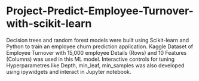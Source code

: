 # Project-Predict-Employee-Turnover-with-scikit-learn
Decision trees and random forest models were built using Scikit-learn and Python to train an employee churn prediction application. Kaggle Dataset of Employee Turnover with 15,000 employee Details (Rows) and 10 Features (Columns) was used in this ML model. Interactive controls for tuning Hyperparametres like Depth, min_leaf, min_samples was also developed using ipywidgets and interact in Jupyter notebook.
